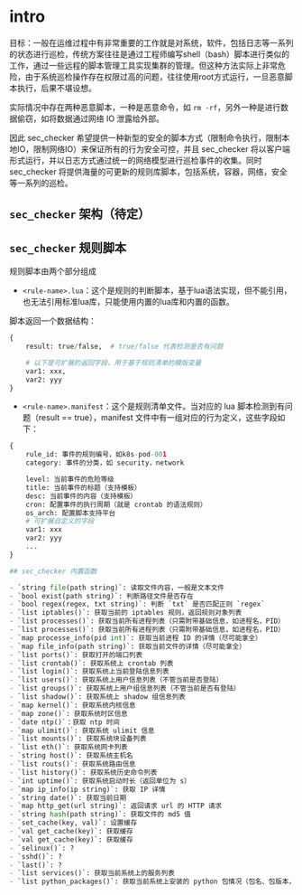 # intro

目标：一般在运维过程中有非常重要的工作就是对系统，软件，包括日志等一系列的状态进行巡检，传统方案往往是通过工程师编写shell（bash）脚本进行类似的工作，通过一些远程的脚本管理工具实现集群的管理。但这种方法实际上非常危险，由于系统巡检操作存在权限过高的问题，往往使用root方式运行，一旦恶意脚本执行，后果不堪设想。

实际情况中存在两种恶意脚本，一种是恶意命令，如 `rm -rf`，另外一种是进行数据偷窃，如将数据通过网络 IO 泄露给外部。

因此 sec_checker 希望提供一种新型的安全的脚本方式（限制命令执行，限制本地IO，限制网络IO）来保证所有的行为安全可控，并且 sec_checker 将以客户端形式运行，并以日志方式通过统一的网络模型进行巡检事件的收集。同时 sec_checker 将提供海量的可更新的规则库脚本，包括系统，容器，网络，安全等一系列的巡检。

## `sec_checker` 架构（待定）

## `sec_checker` 规则脚本

规则脚本由两个部分组成

- `<rule-name>.lua`：这个是规则的判断脚本，基于lua语法实现，但不能引用，也无法引用标准lua库，只能使用内置的lua库和内置的函数。

脚本返回一个数据结构：

```python
{
	result: true/false,  # true/false 代表检测是否有问题

	# 以下是可扩展的返回字段，用于基于规则清单的模版变量
	var1: xxx,
	var2: yyy
}
```

- `<rule-name>.manifest`：这个是规则清单文件。当对应的 lua 脚本检测到有问题（result == true），manifest 文件中有一组对应的行为定义，这些字段如下：

```python
{
	rule_id: 事件的规则编号，如k8s-pod-001
	category: 事件的分类，如 security，network

	level: 当前事件的危险等级
	title: 当前事件的标题（支持模板）
	desc: 当前事件的内容（支持模板）
	cron: 配置事件的执行周期（就是 crontab 的语法规则）
    os_arch: 配置脚本支持平台
	# 可扩展自定义的字段
	var1: xxx
	var2: yyy
	...
}

## sec_checker 内置函数

- `string file(path string)`: 读取文件内容，一般是文本文件
- `bool exist(path string)`: 判断路径文件是否存在
- `bool regex(regex, txt string)`: 判断 `txt` 是否匹配正则 `regex`
- `list iptables()`: 获取当前的 iptables 规则，返回规则对象列表
- `list processes()`: 获取当前所有进程列表（只需附带基础信息，如进程名，PID）
- `list processes()`: 获取当前所有进程列表（只需附带基础信息，如进程名，PID）
- `map processe_info(pid int)`: 获取当前进程 ID 的详情（尽可能拿全）
- `map file_info(path string)`: 获取当前文件的详情（尽可能拿全）
- `list ports()`: 获取打开的端口列表
- `list crontab()`: 获取系统上 crontab 列表
- `list login()`: 获取系统上当前登陆信息列表
- `list users()`: 获取系统上用户信息列表（不管当前是否登陆）
- `list groups()`: 获取系统上用户组信息列表（不管当前是否有登陆）
- `list shadow()`: 获取系统上 shadow 组信息列表
- `map kernel()`: 获取系统内核信息
- `map zone()`: 获取系统时区信息
- `date ntp()`：获取 ntp 时间
- `map ulimit()`: 获取系统 ulimit 信息
- `list mounts()`: 获取系统块设备列表
- `list eth()`: 获取系统网卡列表
- `string host()`: 获取系统主机名
- `list routs()`: 获取系统路由信息
- `list history()`: 获取系统历史命令列表
- `int uptime()`: 获取系统启动时长（返回单位为 s）
- `map ip_info(ip string)`: 获取 IP 详情
- `string date()`: 获取当前日期
- `map http_get(url string)`: 返回请求 url 的 HTTP 请求
- `string hash(path string)`: 获取文件的 md5 值
- `set_cache(key, val)`: 设置缓存
- `val get_cache(key)`: 获取缓存
- `val get_cache(key)`: 获取缓存
- `selinux()`: ?
- `sshd()`: ?
- `last()`: ?
- `list services()`: 获取当前系统上的服务列表
- `list python_packages()`: 获取当前系统上安装的 python 包情况（包名、包版本，python 版本）
